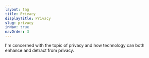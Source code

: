 ```yaml
---
layout: tag
title: Privacy
displayTitle: Privacy
slug: privacy
inNav: true
navOrder: 3
---
```


I'm concerned with the topic of privacy and how technology can both enhance and
detract from privacy.
